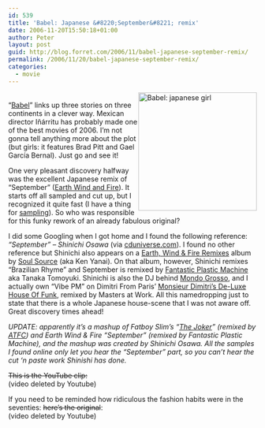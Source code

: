 ```yaml
---
id: 539
title: 'Babel: Japanese &#8220;September&#8221; remix'
date: 2006-11-20T15:50:18+01:00
author: Peter
layout: post
guid: http://blog.forret.com/2006/11/babel-japanese-september-remix/
permalink: /2006/11/20/babel-japanese-september-remix/
categories:
  - movie
---
```

[<img loading="lazy" src="http://static.flickr.com/117/301346590_6b5f635f32_m.jpg" style="float: right" width="240" height="240" alt="Babel: japanese girl" />](http://www.flickr.com/photos/pforret/301346590/ "Photo Sharing")  
&#8220;[Babel](http://www.imdb.com/title/tt0449467/)&#8221; links up three stories on three continents in a clever way. Mexican director Iñárritu has probably made one of the best movies of 2006. I&#8217;m not gonna tell anything more about the plot (but girls: it features Brad Pitt and Gael García Bernal). Just go and see it!

One very pleasant discovery halfway was the excellent Japanese remix of &#8220;September&#8221; ([Earth Wind and Fire](http://www.earthwindandfire.com/)). It starts off all sampled and cut up, but I recognized it quite fast (I have a thing for [sampling](http://www.xampled.com/)). So who was responsible for this funky rework of an already fabulous original?  
<!--more-->

  
I did some Googling when I got home and I found the following reference: _&#8220;September&#8221; &#8211; Shinichi Osawa_ (via [cduniverse.com](http://www.cduniverse.com/search/xx/music/pid/7305331/a/Babel.htm)). I found no other reference but Shinichi also appears on a [Earth, Wind & Fire Remixes](http://www.discogs.com/release/617952) album by [Soul Source](http://www.universal-music.co.jp/soul_source/) (aka Ken Yanai). On that album, however, Shinichi remixes &#8220;Brazilian Rhyme&#8221; and September is remixed by [Fantastic Plastic Machine](http://www.fpmnet.com/) aka Tanaka Tomoyuki. Shinichi is also the DJ behind [Mondo Grosso](http://www.mondogrosso.com/), and I actually own &#8220;Vibe PM&#8221; on Dimitri From Paris&#8217; [Monsieur Dimitri&#8217;s De-Luxe House Of Funk](http://www.discogs.com/release/18340), remixed by Masters at Work. All this namedropping just to state that there is a whole Japanese house-scene that I was not aware off. Great discovery times ahead!

_UPDATE: apparently it&#8217;s a mashup of Fatboy Slim&#8217;s &#8220;[The Joker](http://www.youtube.com/watch?v=Xgk9ouBuj-4)&#8221; (remixed by [ATFC](http://www.htfr.com/more-info/MR149598)) and Earth Wind & Fire &#8220;September&#8221; (remixed by Fantastic Plastic Machine), and the mashup was created by Shinichi Osawa. All the samples I found online only let you hear the &#8220;September&#8221; part, so you can&#8217;t hear the cut &#8216;n paste work Shinishi has done._

<del datetime="2007-03-30T09:30:50+00:00">This is the YouTube clip:</del>  
(video deleted by Youtube)

If you need to be reminded how ridiculous the fashion habits were in the seventies: <del datetime="2007-03-30T09:30:50+00:00">here&#8217;s the original</del>:  
(video deleted by Youtube)